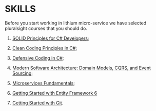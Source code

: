 # SKILLS

Before you start working in lithium micro-service we have selected pluralsight courses that you should do.


1. [SOLID Principles for C# Developers](https://app.pluralsight.com/library/courses/csharp-solid-principles/);

2. [Clean Coding Principles in C#](https://app.pluralsight.com/library/courses/csharp-clean-coding-principles/);

3. [Defensive Coding in C#](https://app.pluralsight.com/library/courses/csharp-defensive-coding/);

4. [Modern Software Architecture: Domain Models, CQRS, and Event Sourcing](https://app.pluralsight.com/library/courses/modern-software-architecture-domain-models-cqrs-event-sourcing);

5. [Microservices Fundamentals](https://app.pluralsight.com/library/courses/microservices-fundamentals/);

6. [Getting Started with Entity Framework 6](https://app.pluralsight.com/library/courses/entity-framework-6-getting-started/table-of-contents)

7. [Getting Started with Git](https://app.pluralsight.com/library/courses/getting-started-git).